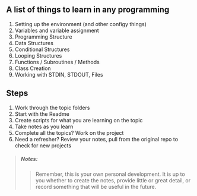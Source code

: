 ## A list of things to learn in any programming

1. Setting up the environment (and other configy things)
2. Variables and variable assignment
3. Programming Structure
4. Data Structures
5. Conditional Structures
6. Looping Structures
7. Functions / Subroutines / Methods
7. Class Creation
8. Working with STDIN, STDOUT, Files

## Steps

1. Work through the topic folders
2. Start with the Readme
3. Create scripts for what you are learning on the topic
4. Take notes as you learn
5. Complete all the topics? Work on the project
6. Need a refresher? Review your notes, pull from the original repo to check for new projects

> ##### Notes:
> > Remember, this is your own personal development. It is up to you whether to create the notes, provide little or great detail, or record something that will be useful in the future.  
